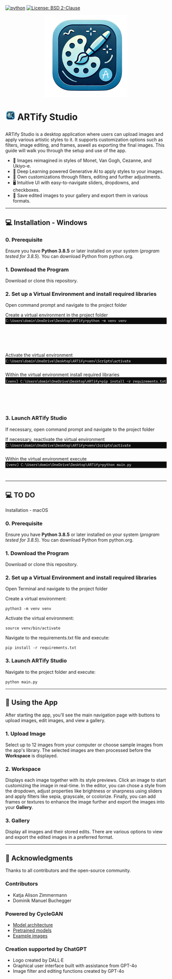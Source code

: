 [![python](https://img.shields.io/badge/python-3.8.5-blue?logo=python&logoColor=FED643)](https://www.python.org)
[![License: BSD 2-Clause](https://img.shields.io/badge/License-BSD_2--Clause-orange.svg)](https://opensource.org/licenses/BSD-2-Clause)  

<p align="center"> <img src="assets/logo.png" height="256"> </p>

# <p> <img src="assets/logo.png" height="30"> ARTify Studio </p>

ARTify Studio is a desktop application where users can upload images and apply various artistic styles to it. It supports customization options such as filters, image editing, and frames, aswell as exporting the final images. This guide will walk you through the setup and use of the app.

- 🎴 Images reimagined in styles of Monet, Van Gogh, Cezanne, and Ukiyo-e.
- 🤖 Deep Learning powered Generative AI to apply styles to your images.
- 🎨 Own customizations through filters, editing and further adjustments.
- 🖥️ Intuitive UI with easy-to-navigate sliders, dropdowns, and checkboxes.
- 💾 Save edited images to your gallery and export them in various formats.


---

## 💻 Installation - Windows

### 0. Prerequisite

Ensure you have **Python 3.8.5** or later installed on your system (*program tested for 3.8.5*). You can download Python from python.org.

### 1. Download the Program

Download or clone this repository.

### 2. Set up a Virtual Environment and install required libraries

Open command prompt and navigate to the project folder
    
Create a virtual environment in the project folder <img align="right" src="assets/install_1.jpg" height="20">

    python -m venv venv

Activate the virtual environment <img align="right" src="assets/install_2.jpg" height="20">

    venv\Scripts\activate

Within the virtual environment install required libraries <img align="right" src="assets/install_3.jpg" height="20">

    pip install -r requirements.txt

### 3. Launch ARTify Studio

If necessary, open command prompt and navigate to the project folder

If necessary, reactivate the virtual environment <img align="right" src="assets/install_2.jpg" height="20">

    venv\Scripts\activate

Within the virtual environment execute <img align="right" src="assets/run.png" height="20">

    python main.py


---

## 💻 TO DO

Installation - macOS

### 0. Prerequisite

Ensure you have **Python 3.8.5** or later installed on your system (*program tested for 3.8.5*). You can download Python from python.org.

### 1. Download the Program

Download or clone this repository.

### 2. Set up a Virtual Environment and install required libraries

Open Terminal and navigate to the project folder
    
Create a virtual environment:

    python3 -m venv venv

Activate the virtual environment:

    source venv/bin/activate

Navigate to the requirements.txt file and execute:

    pip install -r requirements.txt

### 3. Launch ARTify Studio

Navigate to the project folder and execute:

    python main.py


---

## 📑 Using the App

After starting the app, you’ll see the main navigation page with buttons to upload images, edit images, and view a gallery.

### 1. Upload Image

Select up to 12 images from your computer or choose sample images from the app's library. The selected images are then processed
before the **Workspace** is displayed.

### 2. Workspace

Displays each image together with its style previews. Click an image to start customizing the image in real-time. In the editor,
you can chose a style from the dropdown, adjust properties like brightness or sharpness using sliders and apply filters like sepia,
grayscale, or ccolorize. Finally, you can add frames or textures to enhance the image further and export the images into your **Gallery**.

### 3. Gallery

Display all images and their stored edits. There are various options to view and export the edited images in a preferred format.


---

## 💖 Acknowledgments

Thanks to all contributors and the open-source community.

### Contributors
- Katja Alison Zimmermann
- Dominik Manuel Buchegger

### Powered by CycleGAN
- [Model architecture](https://github.com/junyanz/pytorch-CycleGAN-and-pix2pix)
- [Pretrained models](https://efrosgans.eecs.berkeley.edu/cyclegan/pretrained_models/)
- [Example images](https://efrosgans.eecs.berkeley.edu/cyclegan/datasets/)

### Creation supported by ChatGPT
- Logo created by DALL·E
- Graphical user interface built with assistance from GPT-4o
- Image filter and editing functions created by GPT-4o 
